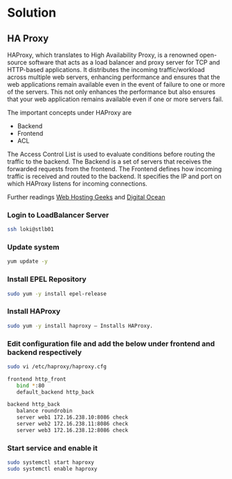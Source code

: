 # Solution

## HA Proxy

HAProxy, which translates to High Availability Proxy, is a renowned open-source software that acts as a load balancer and proxy server for TCP and HTTP-based applications. It distributes the incoming traffic/workload across multiple web servers, enhancing performance and ensures that the web applications remain available even in the event of failure to one or more of the servers. This not only enhances the performance but also ensures that your web application remains available even if one or more servers fail.

The important concepts under HAProxy are

- Backend
- Frontend
- ACL

The Access Control List is used to evaluate conditions before routing the traffic to the backend.
The Backend is a set of servers that receives the forwarded requests from the frontend. 
The Frontend defines how incoming traffic is received and routed to the backend. It specifies the IP and port on which HAProxy listens for incoming connections.

Further readings [Web Hosting Geeks](https://webhostinggeeks.com/howto/how-to-install-haproxy-on-centos/) and [Digital Ocean](https://www.digitalocean.com/community/tutorials/an-introduction-to-haproxy-and-load-balancing-concepts)

### Login to LoadBalancer Server

```bash
ssh loki@stlb01
```

### Update system

```bash
yum update -y
```

### Install EPEL Repository

```bash
sudo yum -y install epel-release
```

### Install HAProxy

```bash
sudo yum -y install haproxy – Installs HAProxy.
```

### Edit configuration file and add the below under frontend and backend respectively

```bash
sudo vi /etc/haproxy/haproxy.cfg
```

```bash
frontend http_front
   bind *:80
   default_backend http_back

backend http_back
   balance roundrobin
   server web1 172.16.238.10:8086 check
   server web2 172.16.238.11:8086 check
   server web3 172.16.238.12:8086 check
```

### Start service and enable it

```bash
sudo systemctl start haproxy
sudo systemctl enable haproxy
```

